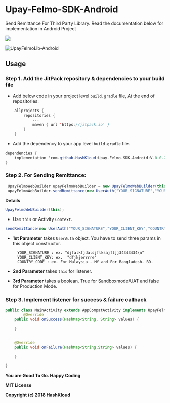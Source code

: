 # Upay-Felmo-SDK-Android

Send Remittance For Third Party Library. Read the documentation below for implementation in Android Project 



[![](https://jitpack.io/v/HashKloud/Upay-Felmo-SDK-Android.svg)](https://jitpack.io/#HashKloud/Upay-Felmo-SDK-Android)

![UpayFelmoLib-Android](https://github.com/HashKloud/Upay-Felmo-SDK-Android/blob/master/mobizen_20190206_123728.gif)

## Usage 

### Step 1. Add the JitPack repository & dependencies to your build file 

- Add below code in your  project level `build.gradle` file,  At the end of repositories: </br> 

```java
	allprojects {
		repositories {
			...
			maven { url 'https://jitpack.io' }
		}
	}
 ``` 
- Add the dependency to your app level `build.gradle` file. 
```java
dependencies {
    implementation 'com.github.HashKloud:Upay-Felmo-SDK-Android:V-0.0.2-beta'
}
 ```

 ###  Step 2. For Sending Remittance: 
 
 ```java 
  UpayFelmoWebBuilder upayFelmoWebBuilder = new UpayFelmoWebBuilder(this);
  upayFelmoWebBuilder.sendRemittance(new UserAuth("YOUR_SIGNATURE","YOUR_CLIENT_KEY","COUNTRY_CODE- MY"), this,true);

 ```
**Details**
```java
UpayFelmoWebBuilder(this); 
```
- Use `this` or Activity `Context`. </br>

```java 
sendRemittance(new UserAuth("YOUR_SIGNATURE","YOUR_CLIENT_KEY","COUNTRY_CODE"), this,true);
``` 
- **1st Parameter** takes  `UserAuth` object. You have to send three params in this object constructor. 
      
        YOUR_SIGNATURE : ex. "djfalkfjdalsjflksajfljj34343434\n"
        YOUR_CLIENT_KEY: ex.  "dfjkjerrrre"
        COUNTRY_CODE : ex. For Malaysia - MY and For Bangladesh- BD.
        
- **2nd Parameter** takes `this` for listener.  

- **3rd Parameter** takes a boolean. True for Sandboxmode/UAT and false for Production Mode. 

### Step 3.  Implement listener  for success & failure callback 

```java 
public class MainActivity extends AppCompatActivity implements UpayFelmoListener{
        @Override
    public void onSuccess(HashMap<String, String> values) {
        
    }


    @Override
    public void onFailure(HashMap<String,String> values) {
       
    }

} 
```

**You are Good To Go. Happy Coding**
 
 
**MIT License**

**Copyright (c) 2018 HashKloud**
